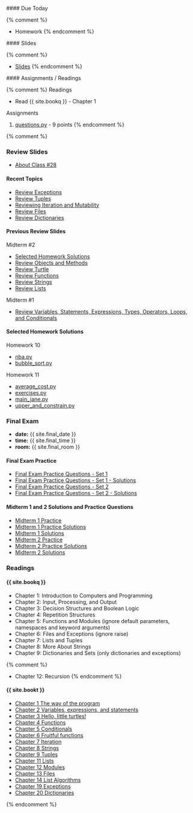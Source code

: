 <article class="due" markdown="block">
#### Due Today

{% comment %}
* Homework
{% endcomment %}

</article>

<article class="slides" markdown="block">
#### Slides

{% comment %}
* [Slides](classes/01/intro.html)
{% endcomment %}

</article>

<article class="assignments" markdown="block">
#### Assignments / Readings		

{% comment %}
Readings

* Read {{ site.bookq }} - Chapter 1

Assignments 

1. [questions.py](homework/hw01/questions.py) - 9 points
{% endcomment %}
</article>
{% comment %}
<a name="class28"></a>

### Review Slides 

* [About Class #28](classes/28/meta.html)

#### Recent Topics

* [Review Exceptions](classes/25/exceptions.html)
* [Review Tuples](classes/25/tuples.html)
* [Reviewing Iteration and Mutability](classes/25/list_iteration_mutability_review.html)
* [Review Files](classes/28/files.html)
* [Review Dictionaries](classes/28/dictionaries.html)

<!--
* [List Comprehensions](classes/25/list_comprehensions.html)
-->

#### Previous Review Slides

Midterm #2

* [Selected Homework Solutions](#midterm2hw)
* [Review Objects and Methods](classes/21/objects.html)
* [Review Turtle](classes/21/turtle.html)
* [Review Functions](classes/21/functions.html)
* [Review Strings](classes/21/strings.html)
* [Review Lists](classes/21/lists.html)

Midterm #1

* [Review Variables, Statements, Expressions, Types, Operators, Loops, and Conditionals](classes/11/review.html)

#### Selected Homework Solutions

Homework 10

* [nba.py](resources/code/hw10/nba.py)
* [bubble_sort.py](resources/code/hw10/bubble_sort.py)

<a name="hw11-solutions"></a>

Homework 11

* [average_cost.py](resources/code/hw11/average_cost.py)
* [exercises.py](resources/code/hw11/exercises.py)
* [main_jane.py](resources/code/hw11/main_jane.py)
* [upper_and_constrain.py](resources/code/hw11/upper_and_constrain.py)


### Final Exam 

* __date:__ {{ site.final_date }}
* __time:__ {{ site.final_time }}
* __room:__ {{ site.final_room }}


#### Final Exam Practice

* [Final Exam Practice Questions - Set 1](resources/handouts/final/final_practice_questions_set_1.pdf)
* [Final Exam Practice Questions - Set 1 - Solutions](resources//handouts/final/final_practice_questions_set_1_solutions.pdf)
* [Final Exam Practice Questions - Set 2](resources/handouts/final/final_practice_questions_set_2.pdf)
* [Final Exam Practice Questions - Set 2 - Solutions](resources/handouts/final/final_practice_questions_set_2_solutions.pdf)


#### Midterm 1 and 2 Solutions and Practice Questions

* [Midterm 1 Practice](resources/handouts/midterm_1/midterm_1_practice.pdf)
* [Midterm 1 Practice Solutions](resources/handouts/midterm_1/midterm_1_practice_solutions.pdf)
* [Midterm 1 Solutions](resources/handouts/midterm_1/midterm_1_solutions.pdf)
* [Midterm 2 Practice](resources/handouts/midterm_2/midterm_2_practice.pdf)
* [Midterm 2 Practice Solutions](resources/handouts/midterm_2/midterm_2_practice_solutions.pdf)
* [Midterm 2 Solutions](resources/handouts/midterm_2/midterm_2_solutions.pdf)


### Readings

#### {{ site.bookq }}

* Chapter 1: Introduction to Computers  and Programming
* Chapter 2: Input, Processing, and Output
* Chapter 3: Decision Structures and Boolean Logic
* Chapter 4: Repetition Structures
* Chapter 5: Functions and Modules (ignore default parameters, namespaces and keyword arguments)
* Chapter 6: Files and Exceptions (ignore raise)
* Chapter 7: Lists and Tuples
* Chapter 8: More About Strings
* Chapter 9: Dictionaries and Sets (only dictionaries and exceptions)

{% comment %}
* Chapter 12: Recursion 
{% endcomment %}

#### {{ site.bookt }}

* [Chapter 1 The way of the program](http://www.openbookproject.net/thinkcs/python/english3e/way_of_the_program.html)
* [Chapter 2 Variables, expressions, and statements](http://www.openbookproject.net/thinkcs/python/english3e/variables_expressions_statements.html)
* [Chapter 3 Hello, little turtles!](http://www.openbookproject.net/thinkcs/python/english3e/hello_little_turtles.html)
* [Chapter 4 Functions](http://www.openbookproject.net/thinkcs/python/english3e/functions.html)
* [Chapter 5 Conditionals](http://www.openbookproject.net/thinkcs/python/english3e/conditionals.html)
* [Chapter 6 Fruitful functions](http://www.openbookproject.net/thinkcs/python/english3e/fruitful_functions.html)
* [Chapter 7 Iteration](http://www.openbookproject.net/thinkcs/python/english3e/iteration.html)
* [Chapter 8 Strings](http://www.openbookproject.net/thinkcs/python/english3e/strings.html)
* [Chapter 9 Tuples](http://openbookproject.net/thinkcs/python/english3e/tuples.html)
* [Chapter 11 Lists](http://www.openbookproject.net/thinkcs/python/english3e/lists.html)
* [Chapter 12 Modules](http://www.openbookproject.net/thinkcs/python/english3e/modules.html)
* [Chapter 13 Files](http://www.openbookproject.net/thinkcs/python/english3e/files.html)
* [Chapter 14 List Algorithms](http://www.openbookproject.net/thinkcs/python/english3e/list_algorithms.html)
* [Chapter 19 Exceptions](http://www.openbookproject.net/thinkcs/python/english3e/exceptions.html)
* [Chapter 20 Dictionaries](http://www.openbookproject.net/thinkcs/python/english3e/dictionaries.html)
 
{% endcomment %}
